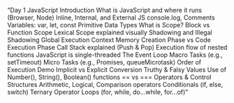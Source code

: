  "Day 1 
JavaScript Introduction
What is JavaScript and where it runs (Browser, Node)
Inline, Internal, and External JS
console.log, Comments
Variables: var, let, const
Primitive Data Types
What is Scope?
Block vs Function Scope
Lexical Scope explained visually
Shadowing and Illegal Shadowing
Global Execution Context
Memory Creation Phase vs Code Execution Phase
Call Stack explained (Push & Pop)
Execution flow of nested functions
JavaScript is single-threaded
The Event Loop
Macro Tasks (e.g., setTimeout)
Micro Tasks (e.g., Promises, queueMicrotask)
Order of Execution Demo
Implicit vs Explicit Conversion
Truthy & Falsy Values
Use of Number(), String(), Boolean() functions
== vs ===
Operators & Control Structures
Arithmetic, Logical, Comparison operators
Conditionals (if, else, switch)
Ternary Operator
Loops (for, while, do...while, for...of)"